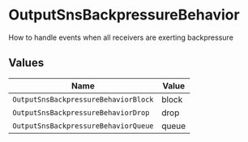 # OutputSnsBackpressureBehavior

How to handle events when all receivers are exerting backpressure


## Values

| Name                                 | Value                                |
| ------------------------------------ | ------------------------------------ |
| `OutputSnsBackpressureBehaviorBlock` | block                                |
| `OutputSnsBackpressureBehaviorDrop`  | drop                                 |
| `OutputSnsBackpressureBehaviorQueue` | queue                                |